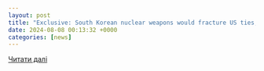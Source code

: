 ```yaml
---
layout: post
title: "Exclusive: South Korean nuclear weapons would fracture US ties, defence chief says | Reuters"
date: 2024-08-08 00:13:32 +0000
categories: [news]
---
```


[Читати далі](https://www.reuters.com/world/south-korean-nuclear-weapons-would-fracture-us-ties-defence-chief-says-2024-08-07/)
